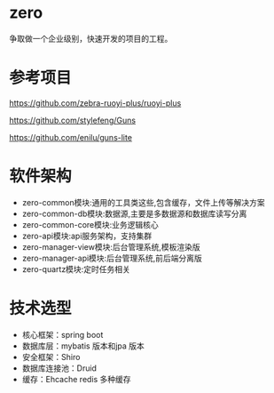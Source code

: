 # zero
争取做一个企业级别，快速开发的项目的工程。


# 参考项目
https://github.com/zebra-ruoyi-plus/ruoyi-plus

https://github.com/stylefeng/Guns

https://github.com/enilu/guns-lite
# 软件架构
- zero-common模块:通用的工具类这些,包含缓存，文件上传等解决方案
- zero-common-db模块:数据源,主要是多数据源和数据库读写分离
- zero-common-core模块:业务逻辑核心
- zero-api模块:api服务架构，支持集群
- zero-manager-view模块:后台管理系统,模板渲染版
- zero-manager-api模块:后台管理系统,前后端分离版
- zero-quartz模块:定时任务相关

# 技术选型
- 核心框架：spring boot
- 数据库层：mybatis 版本和jpa 版本
- 安全框架：Shiro
- 数据库连接池：Druid
- 缓存：Ehcache redis 多种缓存

